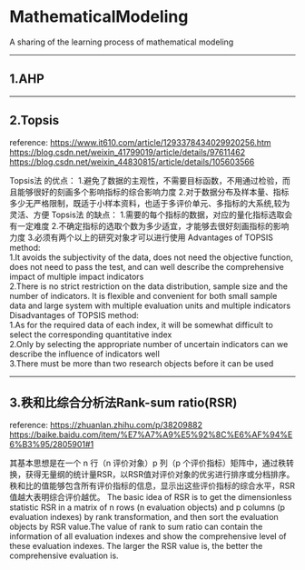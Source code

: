 # MathematicalModeling

A sharing of the learning process of mathematical modeling

---

## 1.AHP

---

## 2.Topsis

reference:
https://www.it610.com/article/1293378434029920256.htm
https://blog.csdn.net/weixin_41799019/article/details/97611462
https://blog.csdn.net/weixin_44830815/article/details/105603566

Topsis法 的优点：
1.避免了数据的主观性，不需要目标函数，不用通过检验，而且能够很好的刻画多个影响指标的综合影响力度
2.对于数据分布及样本量、指标多少无严格限制，既适于小样本资料，也适于多评价单元、多指标的大系统,较为灵活、方便
Topsis法 的缺点：
1.需要的每个指标的数据，对应的量化指标选取会有一定难度
2.不确定指标的选取个数为多少适宜，才能够去很好刻画指标的影响力度
3.必须有两个以上的研究对象才可以进行使用
Advantages of TOPSIS method:<br/>
1.It avoids the subjectivity of the data, does not need the objective function, does not need to pass the test, and can well describe the comprehensive impact of multiple impact indicators<br/>
2.There is no strict restriction on the data distribution, sample size and the number of indicators. It is flexible and convenient for both small sample data and large system with multiple evaluation units and multiple indicators<br/>
Disadvantages of TOPSIS method:<br/>
1.As for the required data of each index, it will be somewhat difficult to select the corresponding quantitative index<br/>
2.Only by selecting the appropriate number of uncertain indicators can we describe the influence of indicators well<br/>
3.There must be more than two research objects before it can be used<br/>

---

## 3.秩和比综合分析法Rank-sum ratio(RSR)

reference:
https://zhuanlan.zhihu.com/p/38209882
https://baike.baidu.com/item/%E7%A7%A9%E5%92%8C%E6%AF%94%E6%B3%95/2805901#1

其基本思想是在一个 n 行（n 评价对象）p 列（p 个评价指标）矩阵中，通过秩转换，获得无量纲的统计量RSR，以RSR值对评价对象的优劣进行排序或分档排序。秩和比的值能够包含所有评价指标的信息，显示出这些评价指标的综合水平，RSR值越大表明综合评价越优。
The basic idea of RSR is to get the dimensionless statistic RSR in a matrix of n rows (n evaluation objects) and p columns (p evaluation indexes) by rank transformation, and then sort the evaluation objects by RSR value.The value of rank to sum ratio can contain the information of all evaluation indexes and show the comprehensive level of these evaluation indexes. The larger the RSR value is, the better the comprehensive evaluation is.
